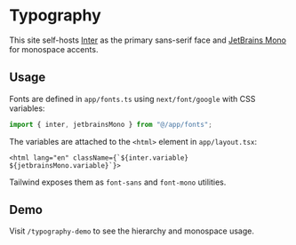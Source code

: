 # Typography

This site self-hosts [Inter](https://fonts.google.com/specimen/Inter) as the primary sans-serif face and [JetBrains Mono](https://fonts.google.com/specimen/JetBrains+Mono) for monospace accents.

## Usage

Fonts are defined in `app/fonts.ts` using `next/font/google` with CSS variables:

```ts
import { inter, jetbrainsMono } from "@/app/fonts";
```

The variables are attached to the `<html>` element in `app/layout.tsx`:

```tsx
<html lang="en" className={`${inter.variable} ${jetbrainsMono.variable}`}>
```

Tailwind exposes them as `font-sans` and `font-mono` utilities.

## Demo

Visit `/typography-demo` to see the hierarchy and monospace usage.
